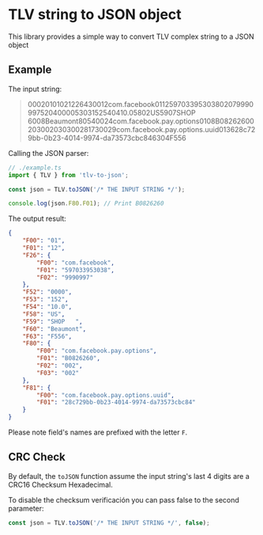 # TLV string to JSON object

This library provides a simple way to convert TLV complex string to a JSON object

## Example

The input string:
> 00020101021226430012com.facebook011259703395303802079990997520400005303152540410.05802US5907SHOP 6008Beaumont80540024com.facebook.pay.options0108B08262600203002030300281730029com.facebook.pay.options.uuid013628c729bb-0b23-4014-9974-da73573cbc846304F556

Calling the JSON parser:
```typescript
// ./example.ts
import { TLV } from 'tlv-to-json';

const json = TLV.toJSON('/* THE INPUT STRING */');

console.log(json.F80.F01); // Print B0826260
```

The output result:
```json
{
    "F00": "01",
    "F01": "12",
    "F26": {
        "F00": "com.facebook",
        "F01": "597033953038",
        "F02": "9990997"
    },
    "F52": "0000",
    "F53": "152",
    "F54": "10.0",
    "F58": "US",
    "F59": "SHOP   ",
    "F60": "Beaumont",
    "F63": "F556",
    "F80": {
        "F00": "com.facebook.pay.options",
        "F01": "B0826260",
        "F02": "002",
        "F03": "002"
    },
    "F81": {
        "F00": "com.facebook.pay.options.uuid",
        "F01": "28c729bb-0b23-4014-9974-da73573cbc84"
    }
}
```

Please note field's names are prefixed with the letter `F`.

## CRC Check

By default, the `toJSON` function assume the input string's last 4 digits are a CRC16 Checksum Hexadecimal.

To disable the checksum verificación you can pass false to the second parameter:
```typescript
const json = TLV.toJSON('/* THE INPUT STRING */', false);
```
